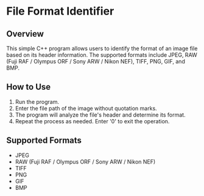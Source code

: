 # File Format Identifier

## Overview
This simple C++ program allows users to identify the format of an image file based on its header information. The supported formats include JPEG, RAW (Fuji RAF / Olympus ORF / Sony ARW / Nikon NEF), TIFF, PNG, GIF, and BMP.

## How to Use
1. Run the program.
2. Enter the file path of the image without quotation marks.
3. The program will analyze the file's header and determine its format.
4. Repeat the process as needed. Enter '0' to exit the operation.

## Supported Formats
- JPEG
- RAW (Fuji RAF / Olympus ORF / Sony ARW / Nikon NEF)
- TIFF
- PNG
- GIF
- BMP
